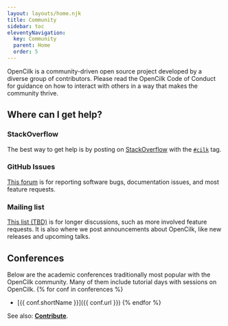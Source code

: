 ```yaml
---
layout: layouts/home.njk
title: Community
sidebar: toc
eleventyNavigation:
  key: Community
  parent: Home
  order: 5
---
```


OpenCilk is a community-driven open source project developed by a diverse group of contributors. Please read the OpenCilk Code of Conduct for guidance on how to interact with others in a way that makes the community thrive.

## Where can I get help?

### StackOverflow
The best way to get help is by posting on [StackOverflow](https://stackoverflow.com/) with the <a href="https://stackoverflow.com/questions/tagged/cilk"><code>#cilk</code></a> tag.

### GitHub Issues
[This forum](https://github.com/OpenCilk/opencilk-project/issues) is for reporting software bugs, documentation issues, and most feature requests.

### Mailing list
[This list (TBD)](#) is for longer discussions, such as more involved feature requests. It is also where we post announcements about OpenCilk, like new releases and upcoming talks. 

## Conferences
Below are the academic conferences traditionally most popular with the OpenCilk community. Many of them include tutorial days with sessions on OpenCilk.
{% for conf in  conferences %}
 - [{{ conf.shortName }}]({{ conf.url }})
{% endfor %}



See also: **[Contribute](../contribute)**.

